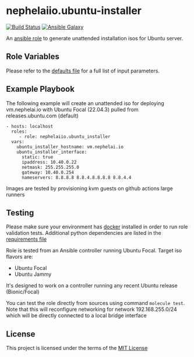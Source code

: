 # nephelaiio.ubuntu-installer

[![Build Status](https://github.com/nephelaiio/ansible-role-ubuntu-installer/actions/workflows/molecule.yml/badge.svg)](https://github.com/nephelaiio/ansible-role-ubuntu-installer/actions/workflows/molecule.yml)
[![Ansible Galaxy](http://img.shields.io/badge/ansible--galaxy-nephelaiio.ubuntu-installer-blue.svg)](https://galaxy.ansible.com/nephelaiio/ubuntu-installer/)

An [ansible role](https://galaxy.ansible.com/nephelaiio/ubuntu-installer) to generate unattended installation isos for Ubuntu server.

## Role Variables

Please refer to the [defaults file](/defaults/main.yml) for a full list of input parameters.

## Example Playbook

The following example will create an unattended iso for deploying vm.nephelai.io with Ubuntu Focal (22.04.3) pulled from releases.ubuntu.com (default)

```
- hosts: localhost
  roles:
     - role: nephelaiio.ubuntu_installer
  vars:
    ubuntu_installer_hostname: vm.nephelai.io
    ubuntu_installer_interface:
      static: true
      ipaddress: 10.40.0.22
      netmask: 255.255.255.0
      gateway: 10.40.0.254
      nameservers: 8.8.8.8 8.8.4.8.8.8.8 8.8.4.4
```

Images are tested by provisioning kvm guests on github actions large runners

## Testing

Please make sure your environment has [docker](https://www.docker.com) installed in order to run role validation tests. Additional python dependencies are listed in the [requirements file](/requirements.txt)

Role is tested from an Ansible controller running Ubuntu Focal. Target iso flavors are:
  * Ubuntu Focal
  * Ubuntu Jammy
  
It's designed to work on a controller running any recent Ubuntu release (Bionic/Focal)

You can test the role directly from sources using command ` molecule test `. Note that this will reconfigure networking for network 192.168.255.0/24 which will be directly connected to a local bridge interface

## License

This project is licensed under the terms of the [MIT License](/LICENSE)
